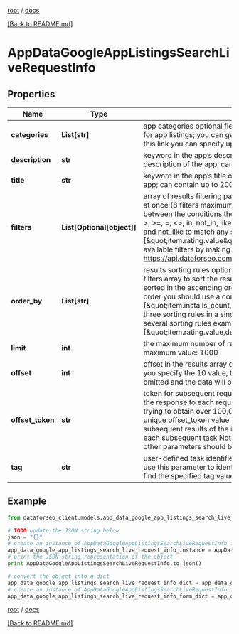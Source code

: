 [root](./../ "root") / [docs](./ "docs")

[[Back to README.md]](./../README.md "[Back to README.md]")

# AppDataGoogleAppListingsSearchLiveRequestInfo

## Properties

Name | Type | Description | Notes
------------ | ------------- | ------------- | -------------
**categories** | **List[str]** | app categories optional field the categories you specify are used to search for app listings; you can get the full list of available app listing categories by this link you can specify up to 10 categories | [optional]
**description** | **str** | keyword in the app’s description optional field keywords that occur in the description of the app; can contain up to 200 symbols | [optional]
**title** | **str** | keyword in the app’s title optional field keywords that occur in the title of the app; can contain up to 200 symbols | [optional]
**filters** | **List[Optional[object]]** | array of results filtering parameters optional field you can add several filters at once (8 filters maximum) you should set a logical operator and, or between the conditions the following operators are supported: regex, &lt;, &lt;&#x3D;, &gt;, &gt;&#x3D;, &#x3D;, &lt;&gt;, in, not_in, like, not_like you can use the % operator with like and not_like to match any string of zero or more characters example: [\&quot;item.rating.value\&quot;,\&quot;&gt;\&quot;,3] you can receive the list of available filters by making a separate request to https://api.dataforseo.com/v3/app_data/google/app_listings/available_filters | [optional]
**order_by** | **List[str]** | results sorting rules optional field you can use the same values as in the filters array to sort the results possible sorting types: asc – results will be sorted in the ascending order desc – results will be sorted in the descending order you should use a comma to set up a sorting parameter example: [\&quot;item.installs_count,asc\&quot;] note that you can set no more than three sorting rules in a single request you should use a comma to separate several sorting rules example: [\&quot;item.rating.value,desc\&quot;,\&quot;item.installs_count,asc\&quot;] | [optional]
**limit** | **int** | the maximum number of returned apps optional field default value: 100 maximum value: 1000 | [optional]
**offset** | **int** | offset in the results array of returned apps optional field default value: 0 if you specify the 10 value, the first ten entities in the results array will be omitted and the data will be provided for the successive entities | [optional]
**offset_token** | **str** | token for subsequent requests optional field provided in the identical filed of the response to each request; use this parameter to avoid timeouts while trying to obtain over 100,000 results in a single request; by specifying the unique offset_token value from the response array, you will get the subsequent results of the initial task; offset_token values are unique for each subsequent task Note: if the offset_token is specified in the request, all other parameters should be identical to the previous request | [optional]
**tag** | **str** | user-defined task identifier optional field the character limit is 255 you can use this parameter to identify the task and match it with the result you will find the specified tag value in the data object of the response | [optional]

## Example

```python
from dataforseo_client.models.app_data_google_app_listings_search_live_request_info import AppDataGoogleAppListingsSearchLiveRequestInfo

# TODO update the JSON string below
json = "{}"
# create an instance of AppDataGoogleAppListingsSearchLiveRequestInfo from a JSON string
app_data_google_app_listings_search_live_request_info_instance = AppDataGoogleAppListingsSearchLiveRequestInfo.from_json(json)
# print the JSON string representation of the object
print AppDataGoogleAppListingsSearchLiveRequestInfo.to_json()

# convert the object into a dict
app_data_google_app_listings_search_live_request_info_dict = app_data_google_app_listings_search_live_request_info_instance.to_dict()
# create an instance of AppDataGoogleAppListingsSearchLiveRequestInfo from a dict
app_data_google_app_listings_search_live_request_info_form_dict = app_data_google_app_listings_search_live_request_info.from_dict(app_data_google_app_listings_search_live_request_info_dict)
```

  

[root](./../ "root") / [docs](./ "docs")

[[Back to README.md]](./../README.md "[Back to README.md]")